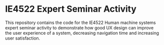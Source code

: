 # IE4522 Expert Seminar Activity

This repository contains the code for the IE4522 Human machine systems expert seminar activity to demonstrate how good UX design can improve the user experience of a system, decreasing navigation time and increasing user satisfaction. 